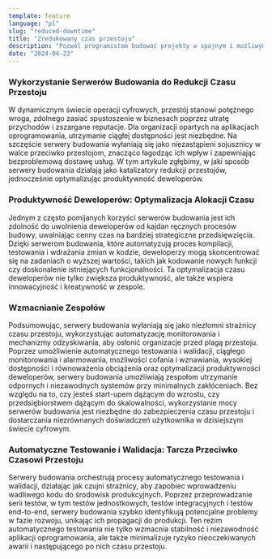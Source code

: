 ```yaml
---
template: feature
language: "pl"
slug: "reduced-downtime"
title: "Zredukowany czas przestoju"
description: "Pozwól programistom budować projekty w spójnym i możliwym do odtworzenia środowisku budowania poza ich osobistą przestrzenią roboczą."
date: "2024-04-23"
---
```


### Wykorzystanie Serwerów Budowania do Redukcji Czasu Przestoju

W dynamicznym świecie operacji cyfrowych, przestój stanowi potężnego wroga, zdolnego zasiać spustoszenie w biznesach poprzez utratę przychodów i zszargane reputacje. Dla organizacji opartych na aplikacjach oprogramowania, utrzymanie ciągłej dostępności jest niezbędne. Na szczęście serwery budowania wyłaniają się jako niezastąpieni sojusznicy w walce przeciwko przestojom, znacząco łagodząc ich wpływ i zapewniając bezproblemową dostawę usług. W tym artykule zgłębimy, w jaki sposób serwery budowania działają jako katalizatory redukcji przestojów, jednocześnie optymalizując produktywność deweloperów.

### Produktywność Deweloperów: Optymalizacja Alokacji Czasu

Jednym z często pomijanych korzyści serwerów budowania jest ich zdolność do uwolnienia deweloperów od kajdan ręcznych procesów budowy, uwalniając cenny czas na bardziej strategiczne przedsięwzięcia. Dzięki serwerom budowania, które automatyzują proces kompilacji, testowania i wdrażania zmian w kodzie, deweloperzy mogą skoncentrować się na zadaniach o wyższej wartości, takich jak kodowanie nowych funkcji czy doskonalenie istniejących funkcjonalności. Ta optymalizacja czasu deweloperów nie tylko zwiększa produktywność, ale także wspiera innowacyjność i kreatywność w zespole.

### Wzmacnianie Zespołów

Podsumowując, serwery budowania wyłaniają się jako niezłomni strażnicy czasu przestoju, wykorzystując automatyzację monitorowania i mechanizmy odzyskiwania, aby osłonić organizacje przed plagą przestoju. Poprzez umożliwienie automatycznego testowania i walidacji, ciągłego monitorowania i alarmowania, możliwości cofania i wznawiania, wysokiej dostępności i równoważenia obciążenia oraz optymalizacji produktywności deweloperów, serwery budowania umożliwiają zespołom utrzymanie odpornych i niezawodnych systemów przy minimalnych zakłóceniach. Bez względu na to, czy jesteś start-upem dążącym do wzrostu, czy przedsiębiorstwem dążącym do skalowalności, wykorzystanie mocy serwerów budowania jest niezbędne do zabezpieczenia czasu przestoju i dostarczania niezrównanych doświadczeń użytkownika w dzisiejszym świecie cyfrowym.

### Automatyczne Testowanie i Walidacja: Tarcza Przeciwko Czasowi Przestoju

Serwery budowania orchestrują procesy automatycznego testowania i walidacji, działając jak czujni strażnicy, aby zapobiec wprowadzeniu wadliwego kodu do środowisk produkcyjnych. Poprzez przeprowadzanie serii testów, w tym testów jednostkowych, testów integracyjnych i testów end-to-end, serwery budowania szybko identyfikują potencjalne problemy w fazie rozwoju, unikając ich propagacji do produkcji. Ten reżim automatycznego testowania nie tylko wzmacnia stabilność i niezawodność aplikacji oprogramowania, ale także minimalizuje ryzyko nieoczekiwanych awarii i następującego po nich czasu przestoju.